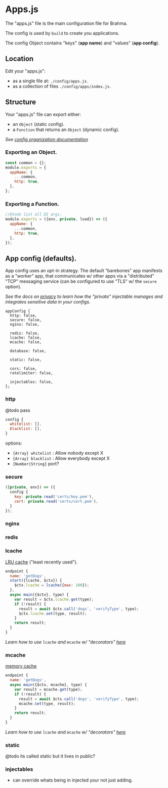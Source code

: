 # Apps.js

The "apps.js" file is the main configuration file for Brahma.

The config is used by `build` to create you applications.

The config Object contains "keys" (**app name**) and "values" (**app config**).

## Location
Edit your "apps.js":
- as a single file at: `./config/apps.js`.
- as a collection of files `./config/apps/index.js`.

## Structure
Your "apps.js" file can export either:
- an `Object` (static config).
- a `Function` that returns an `Object` (dynamic config).

*See [config organization documentation](@todo)*

### Exporting an Object.
```javascript
const common = {};
module.exports = {
  appName: {
    ...common,
    http: true,
  },
};
```

### Exporting a Function.
```javascript
//@todo list all DI args.
module.exports = ({env, private, load}) => ({
  appName: {
    ...common,
    http: true,
  },
});
```


## App config (defaults).
App config uses an opt-in strategy. The default "barebones" app manifests as a "worker" app, that communicates w/ other apps via a "distributed" "TCP" messaging service (can be configured to use "TLS" w/ the `secure` option).

*See the docs on [privacy](@todo) to learn how the "private" injectable manages and integrates sensitive data in your configs.*
```
appConfig {
  http: false,
  secure: false,
  nginx: false,

  redis: false,
  lcache: false,
  mcache: false,

  database: false,

  static: false,

  cors: false,
  ratelimiter: false,

  injectables: false,
};
```

### http
@todo pass
```javascript
config {
  whitelist: [],
  blacklist: [],
}
```
options:
- `{Array} whitelist` : Allow nobody except X
- `{Array} blacklist` : Allow everybody except X
- `{Number|String}` port?

### secure
```javascript
({private, env}) => ({
  config {
    key: private.read('certs/key.pem'),
    cert: private.read('certs/cert.pem'),
  }
});
```

### nginx

### redis

### lcache
[LRU cache](https://github.com/isaacs/node-lru-cache) ("least recently used").

```javascript
endpoint {
  name: 'getDogs',
  start({lcache, $ctx}) {
    $ctx.lcache = lcache({max: 100});
  },
  async main({$ctx}, type) {
    var result = $ctx.lcache.get(type);
    if (!result) {
      result = await $ctx.call('dogs', 'verifyType', type);
      $ctx.lcache.set(type, result);
    }
    return result;
  }
}
```
*Learn how to use `lcache` and `mcache` w/ "decorators" [here](@todo)*

### mcache
[memory cache](https://github.com/ptarjan/node-cache)
```javascript
endpoint {
  name: 'getDogs',
  async main({$ctx, mcache}, type) {
    var result = mcache.get(type);
    if (!result) {
      result = await $ctx.call('dogs', 'verifyType', type);
      mcache.set(type, result);
    }
    return result;
  }
}
```
*Learn how to use `lcache` and `mcache` w/ "decorators" [here](@todo)*

### static
@todo its called static but it lives in public?


### injectables
- can override whats being in injected your not just adding.
